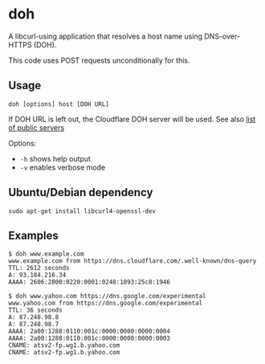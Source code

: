 # doh

 A libcurl-using application that resolves a host name using DNS-over-HTTPS
 (DOH).

 This code uses POST requests unconditionally for this.

## Usage

    doh [options] host [DOH URL]

If DOH URL is left out, the Cloudflare DOH server will be used. See also [list
of public
servers](https://github.com/curl/curl/wiki/DNS-over-HTTPS#publicly-available-servers)

Options:

- `-h` shows help output
- `-v` enables verbose mode

## Ubuntu/Debian dependency

```
sudo apt-get install libcurl4-openssl-dev
```
## Examples

    $ doh www.example.com
    www.example.com from https://dns.cloudflare.com/.well-known/dns-query
    TTL: 2612 seconds
    A: 93.184.216.34
    AAAA: 2606:2800:0220:0001:0248:1893:25c8:1946

    $ doh www.yahoo.com https://dns.google.com/experimental
    www.yahoo.com from https://dns.google.com/experimental
    TTL: 36 seconds
    A: 87.248.98.8
    A: 87.248.98.7
    AAAA: 2a00:1288:0110:001c:0000:0000:0000:0004
    AAAA: 2a00:1288:0110:001c:0000:0000:0000:0003
    CNAME: atsv2-fp.wg1.b.yahoo.com
    CNAME: atsv2-fp.wg1.b.yahoo.com
